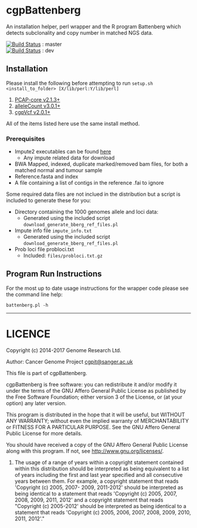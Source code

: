 cgpBattenberg
=============

An installation helper, perl wrapper and the R program Battenberg which detects subclonality and copy number in matched NGS data.

[![Build Status](https://travis-ci.org/cancerit/cgpBattenberg.svg?branch=master)](https://travis-ci.org/cancerit/cgpBattenberg) : master  
[![Build Status](https://travis-ci.org/cancerit/cgpBattenberg.svg?branch=dev)](https://travis-ci.org/cancerit/cgpBattenberg) : dev

## Installation

Please install the following before attempting to run ``setup.sh <install_to_folder> [X/lib/perl:Y/lib/perl]``

1. [PCAP-core v2.1.3+](https://github.com/ICGC-TCGA-PanCancer/PCAP-core/releases)
2. [alleleCount v3.0.1+](https://github.com/cancerit/alleleCount/releases)
3. [cgpVcf v2.0.1+](https://github.com/cancerit/cgpVcf/releases)

All of the items listed here use the same install method.

### Prerequisites

* Impute2 executables can be found [here](https://mathgen.stats.ox.ac.uk/impute/impute_v2.html)
  * Any impute related data for download
* BWA Mapped, indexed, duplicate marked/removed bam files, for both a matched normal and tumour sample
* Reference.fasta and index
* A file containing a list of contigs in the reference .fai to ignore

Some required data files are not inclued in the distribution but a script is included to generate these for you:

* Directory containing the 1000 genomes allele and loci data:
  * Generated using the included script ``download_generate_bberg_ref_files.pl``
* Impute info file ``impute_info.txt``
  * Generated using the included script ``download_generate_bberg_ref_files.pl``
* Prob loci file probloci.txt
  * Included: ``files/probloci.txt.gz``

## Program Run Instructions

For the most up to date usage instructions for the wrapper code please see the command line help:

    battenberg.pl -h



----

LICENCE
=======
Copyright (c) 2014-2017 Genome Research Ltd.

Author: Cancer Genome Project cgpit@sanger.ac.uk

This file is part of cgpBattenberg.

cgpBattenberg is free software: you can redistribute it and/or modify it under
the terms of the GNU Affero General Public License as published by the Free
Software Foundation; either version 3 of the License, or (at your option) any
later version.

This program is distributed in the hope that it will be useful, but WITHOUT
ANY WARRANTY; without even the implied warranty of MERCHANTABILITY or FITNESS
FOR A PARTICULAR PURPOSE. See the GNU Affero General Public License for more
details.

You should have received a copy of the GNU Affero General Public License
along with this program. If not, see <http://www.gnu.org/licenses/>.

1. The usage of a range of years within a copyright statement contained within
this distribution should be interpreted as being equivalent to a list of years
including the first and last year specified and all consecutive years between
them. For example, a copyright statement that reads 'Copyright (c) 2005, 2007-
2009, 2011-2012' should be interpreted as being identical to a statement that
reads 'Copyright (c) 2005, 2007, 2008, 2009, 2011, 2012' and a copyright
statement that reads "Copyright (c) 2005-2012' should be interpreted as being
identical to a statement that reads 'Copyright (c) 2005, 2006, 2007, 2008,
2009, 2010, 2011, 2012'."

